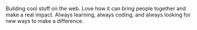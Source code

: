 Building cool stuff on the web. Love how it can bring people together and make a real impact. Always learning, always coding, and always looking for new ways to make a difference.
